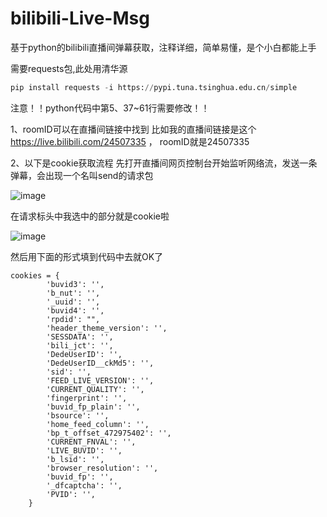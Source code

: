 # bilibili-Live-Msg
基于python的bilibili直播间弹幕获取，注释详细，简单易懂，是个小白都能上手

需要requests包,此处用清华源
```python
pip install requests -i https://pypi.tuna.tsinghua.edu.cn/simple
```

注意！！python代码中第5、37~61行需要修改！！

1、roomID可以在直播间链接中找到
比如我的直播间链接是这个 https://live.bilibili.com/24507335 ， roomID就是24507335

2、以下是cookie获取流程
先打开直播间网页控制台开始监听网络流，发送一条弹幕，会出现一个名叫send的请求包

![image](https://github.com/NanthanYYDS/bilibili-Live-Msg/assets/49605891/b8924a09-bf7a-484c-b80e-84b76867c719)

在请求标头中我选中的部分就是cookie啦

![image](https://github.com/NanthanYYDS/bilibili-Live-Msg/assets/49605891/f0c89774-90d4-4b42-aba2-432c1484af5d)

然后用下面的形式填到代码中去就OK了
```
cookies = {
        'buvid3': '',
        'b_nut': '',
        '_uuid': '',
        'buvid4': '',
        'rpdid': "",
        'header_theme_version': '',
        'SESSDATA': '',
        'bili_jct': '',
        'DedeUserID': '',
        'DedeUserID__ckMd5': '',
        'sid': '',
        'FEED_LIVE_VERSION': '',
        'CURRENT_QUALITY': '',
        'fingerprint': '',
        'buvid_fp_plain': '',
        'bsource': '',
        'home_feed_column': '',
        'bp_t_offset_472975402': '',
        'CURRENT_FNVAL': '',
        'LIVE_BUVID': '',
        'b_lsid': '',
        'browser_resolution': '',
        'buvid_fp': '',
        '_dfcaptcha': '',
        'PVID': '',
    }
```
